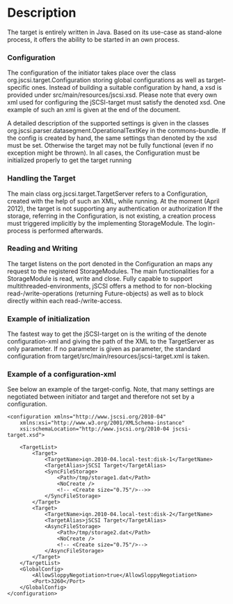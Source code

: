 # Description

The target is entirely written in Java. Based on its use-case as stand-alone process, it offers the ability to be started in an own process.

### Configuration

The configuration of the initiator takes place over the class org.jscsi.target.Configuration storing global configurations as well as target-specific ones. Instead of building a suitable configuration by hand, a xsd is provided under src/main/resources/jscsi.xsd.
Please note that every own xml used for configuring the jSCSI-target must satisfy the denoted xsd. One example of such an xml is given at the end of the document.

A detailed description of the supported settings is given in the classes org.jscsi.parser.datasegment.OperationalTextKey in the commons-bundle. If the config is created by hand, the same settings than denoted by the xsd must be set. Otherwise the target may not be fully functional (even if no exception might be thrown). In all cases, the Configuration must be initialized properly to get the target running

### Handling the Target

The main class org.jscsi.target.TargetServer refers to a Configuration, created with the help of such an XML, while running. At the moment (April 2012), the target is not supporting any authentication or authorization
If the storage, referring in the Configuration, is not existing, a creation process must triggered implicitly by the implementing StorageModule. The login-process is performed afterwards.

### Reading and Writing

The target listens on the port denoted in the Configuration an maps any request to the registered StorageModules. The main functionalities for a StorageModule is read, write and close. Fully capable to support multithreaded-environments, jSCSI offers a method to for non-blocking read-/write-operations (returning Future-objects) as well as to block directly within each read-/write-access.

### Example of initialization

The fastest way to get the jSCSI-target on is the writing of the denote configuration-xml and giving the path of the XML to the TargetServer as only parameter. If no parameter is given as parameter, the standard configuration from target/src/main/resources/jscsi-target.xml is taken.

### Example of a configuration-xml

See below an example of the target-config. Note, that many settings are negotiated between initiator and target and therefore not set by a configuration.

			
	<configuration xmlns="http://www.jscsi.org/2010-04"
	    xmlns:xsi="http://www.w3.org/2001/XMLSchema-instance"
	    xsi:schemaLocation="http://www.jscsi.org/2010-04 jscsi-target.xsd">

	    <TargetList>
	        <Target>
	            <TargetName>iqn.2010-04.local-test:disk-1</TargetName>
	            <TargetAlias>jSCSI Target</TargetAlias>
	            <SyncFileStorage>
	                <Path>/tmp/storage1.dat</Path>
	                <NoCreate />
	                <!-- <Create size="0.75"/>-->>
	            </SyncFileStorage>
	        </Target>
	        <Target>
	            <TargetName>iqn.2010-04.local-test:disk-2</TargetName>
	            <TargetAlias>jSCSI Target</TargetAlias>
	            <AsyncFileStorage>
	                <Path>/tmp/storage2.dat</Path>
	                <NoCreate />
	                <!-- <Create size="0.75"/>-->
	            </AsyncFileStorage>
	        </Target>
	    </TargetList>
	    <GlobalConfig>
	        <AllowSloppyNegotiation>true</AllowSloppyNegotiation>
	        <Port>3260</Port>
	    </GlobalConfig>
	</configuration>
	
			